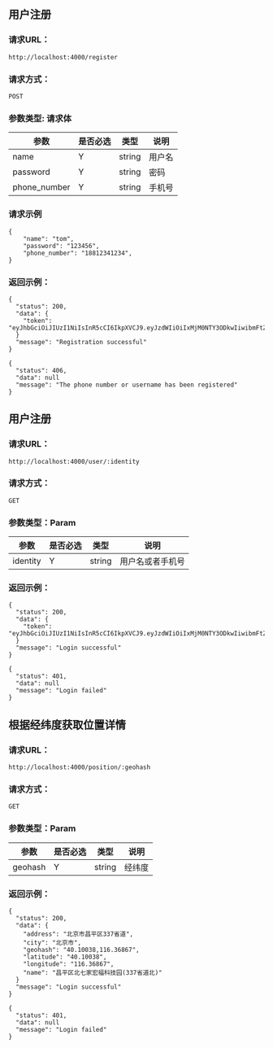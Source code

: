 ## 用户注册


### 请求URL：
```
http://localhost:4000/register
```

### 请求方式：
```
POST
```

### 参数类型: 请求体
| 参数 | 是否必选 | 类型 | 说明 |
|--|--|--|--|
| name | Y | string | 用户名 |
| password | Y | string | 密码 |
| phone_number | Y | string | 手机号 |

### 请求示例
```
{
	"name": "tom",
	"password": "123456",
	"phone_number": "18812341234",
}
```

### 返回示例：
```
{
  "status": 200,
  "data": {
    "token": "eyJhbGciOiJIUzI1NiIsInR5cCI6IkpXVCJ9.eyJzdWIiOiIxMjM0NTY3ODkwIiwibmFtZSI6IkpvaG4gRG9lIiwiaWF0IjoxNTE2MjM5MDIyfQ.SflKxwRJSMeKKF2QT4fwpMeJf36POk6yJV_adQssw5c",
  }
  "message": "Registration successful"
}
```
```
{
  "status": 406,
  "data": null
  "message": "The phone number or username has been registered"
}
```
## 用户注册


### 请求URL：
```
http://localhost:4000/user/:identity
```

### 请求方式：
```
GET
```

### 参数类型：Param
| 参数 | 是否必选 | 类型 | 说明 |
|--|--|--|--|
| identity | Y | string | 用户名或者手机号 |

### 返回示例：
```
{
  "status": 200,
  "data": {
    "token": "eyJhbGciOiJIUzI1NiIsInR5cCI6IkpXVCJ9.eyJzdWIiOiIxMjM0NTY3ODkwIiwibmFtZSI6IkpvaG4gRG9lIiwiaWF0IjoxNTE2MjM5MDIyfQ.SflKxwRJSMeKKF2QT4fwpMeJf36POk6yJV_adQssw5c",
  }
  "message": "Login successful"
}
```
```
{
  "status": 401,
  "data": null
  "message": "Login failed"
}
```
## 根据经纬度获取位置详情


### 请求URL：
```
http://localhost:4000/position/:geohash
```

### 请求方式：
```
GET
```

### 参数类型：Param
| 参数 | 是否必选 | 类型 | 说明 |
|--|--|--|--|
| geohash | Y | string | 经纬度 |

### 返回示例：
```
{
  "status": 200,
  "data": {
    "address": "北京市昌平区337省道",
    "city": "北京市",
    "geohash": "40.10038,116.36867",
    "latitude": "40.10038",
    "longitude": "116.36867",
    "name": "昌平区北七家宏福科技园(337省道北)"
  }
  "message": "Login successful"
}
```
```
{
  "status": 401,
  "data": null
  "message": "Login failed"
}
```
<!--stackedit_data:
eyJoaXN0b3J5IjpbMTAwMzM0MjkyNiwtNDUyMzgwMjI2XX0=
-->